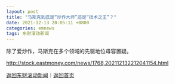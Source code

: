 ```yaml
---
layout: post
title: "马斯克到底是“炒作大师”还是“技术之王”？"
date: 2021-12-13 20:05:11 +0800
categories: emnews
tags: 东财滚动新闻
---
```


除了爱炒作，马斯克在多个领域的先驱地位毋容置疑。

<http://stock.eastmoney.com/news/1768,202112132212041154.html>

[返回东财滚动新闻](//finews.withounder.com/emnews/)｜[返回首页](//finews.withounder.com/)